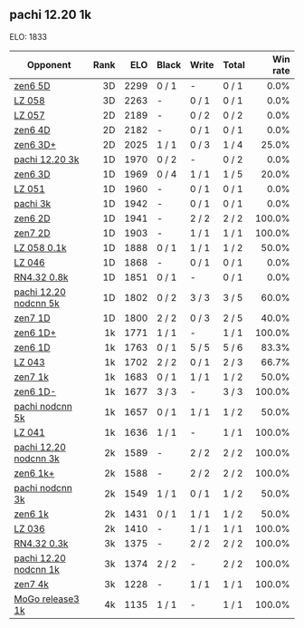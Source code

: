 ## pachi 12.20 1k ##

ELO: 1833

Opponent | Rank | ELO | Black | Write | Total | Win rate
---------|-----:|----:|-------|-------|-------|-------:
[zen6 5D](zen6%205D.md) | 3D | 2299 | 0 / 1 | - | 0 / 1 | 0.0%
[LZ 058](LZ%20058.md) | 3D | 2263 | - | 0 / 1 | 0 / 1 | 0.0%
[LZ 057](LZ%20057.md) | 2D | 2189 | - | 0 / 2 | 0 / 2 | 0.0%
[zen6 4D](zen6%204D.md) | 2D | 2182 | - | 0 / 1 | 0 / 1 | 0.0%
[zen6 3D+](zen6%203D+.md) | 2D | 2025 | 1 / 1 | 0 / 3 | 1 / 4 | 25.0%
[pachi 12.20 3k](pachi%2012.20%203k.md) | 1D | 1970 | 0 / 2 | - | 0 / 2 | 0.0%
[zen6 3D](zen6%203D.md) | 1D | 1969 | 0 / 4 | 1 / 1 | 1 / 5 | 20.0%
[LZ 051](LZ%20051.md) | 1D | 1960 | - | 0 / 1 | 0 / 1 | 0.0%
[pachi 3k](pachi%203k.md) | 1D | 1942 | - | 0 / 1 | 0 / 1 | 0.0%
[zen6 2D](zen6%202D.md) | 1D | 1941 | - | 2 / 2 | 2 / 2 | 100.0%
[zen7 2D](zen7%202D.md) | 1D | 1903 | - | 1 / 1 | 1 / 1 | 100.0%
[LZ 058 0.1k](LZ%20058%200.1k.md) | 1D | 1888 | 0 / 1 | 1 / 1 | 1 / 2 | 50.0%
[LZ 046](LZ%20046.md) | 1D | 1868 | - | 0 / 1 | 0 / 1 | 0.0%
[RN4.32 0.8k](RN4.32%200.8k.md) | 1D | 1851 | 0 / 1 | - | 0 / 1 | 0.0%
[pachi 12.20 nodcnn 5k](pachi%2012.20%20nodcnn%205k.md) | 1D | 1802 | 0 / 2 | 3 / 3 | 3 / 5 | 60.0%
[zen7 1D](zen7%201D.md) | 1D | 1800 | 2 / 2 | 0 / 3 | 2 / 5 | 40.0%
[zen6 1D+](zen6%201D+.md) | 1k | 1771 | 1 / 1 | - | 1 / 1 | 100.0%
[zen6 1D](zen6%201D.md) | 1k | 1763 | 0 / 1 | 5 / 5 | 5 / 6 | 83.3%
[LZ 043](LZ%20043.md) | 1k | 1702 | 2 / 2 | 0 / 1 | 2 / 3 | 66.7%
[zen7 1k](zen7%201k.md) | 1k | 1683 | 0 / 1 | 1 / 1 | 1 / 2 | 50.0%
[zen6 1D-](zen6%201D-.md) | 1k | 1677 | 3 / 3 | - | 3 / 3 | 100.0%
[pachi nodcnn 5k](pachi%20nodcnn%205k.md) | 1k | 1657 | 0 / 1 | 1 / 1 | 1 / 2 | 50.0%
[LZ 041](LZ%20041.md) | 1k | 1636 | 1 / 1 | - | 1 / 1 | 100.0%
[pachi 12.20 nodcnn 3k](pachi%2012.20%20nodcnn%203k.md) | 2k | 1589 | - | 2 / 2 | 2 / 2 | 100.0%
[zen6 1k+](zen6%201k+.md) | 2k | 1588 | - | 2 / 2 | 2 / 2 | 100.0%
[pachi nodcnn 3k](pachi%20nodcnn%203k.md) | 2k | 1549 | 1 / 1 | 0 / 1 | 1 / 2 | 50.0%
[zen6 1k](zen6%201k.md) | 2k | 1431 | 0 / 1 | 1 / 1 | 1 / 2 | 50.0%
[LZ 036](LZ%20036.md) | 2k | 1410 | - | 1 / 1 | 1 / 1 | 100.0%
[RN4.32 0.3k](RN4.32%200.3k.md) | 3k | 1375 | - | 2 / 2 | 2 / 2 | 100.0%
[pachi 12.20 nodcnn 1k](pachi%2012.20%20nodcnn%201k.md) | 3k | 1374 | 2 / 2 | - | 2 / 2 | 100.0%
[zen7 4k](zen7%204k.md) | 3k | 1228 | - | 1 / 1 | 1 / 1 | 100.0%
[MoGo release3 1k](MoGo%20release3%201k.md) | 4k | 1135 | 1 / 1 | - | 1 / 1 | 100.0%
